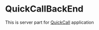 # QuickCallBackEnd
This is server part for [QuickCall](https://github.com/DinozaurG/QuickCall "QuickCall Git Repository") application
